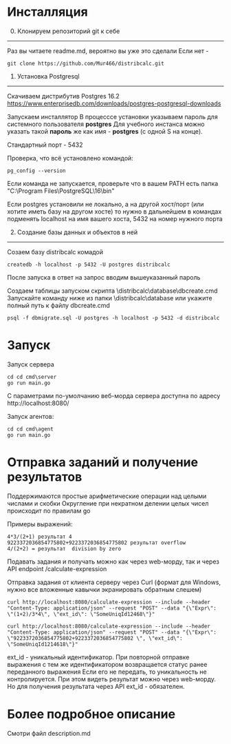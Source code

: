 

Инсталляция
===========
0. Клонируем репозиторий git к себе
-----------------------------------
Раз вы читаете readme.md, вероятно вы уже это сделали
Если нет - 
```
git clone https://github.com/Mur466/distribcalc.git
```


1. Установка Postgresql
-----------------------
Скачиваем дистрибутив Postgres 16.2
https://www.enterprisedb.com/downloads/postgres-postgresql-downloads

Запускаем инсталлятор
В процесссе установки указываем пароль для системного пользователя __postgres__
Для учебного инстанса можно указать такой __пароль__ же как имя - __postgres__ (с одной S на конце).

Стандартный порт - 5432

Проверка, что всё установлено командой: 
```
pg_config --version
```
Если команда не запускается, проверьте что в вашем PATH есть папка "C:\Program Files\PostgreSQL\16\bin" 

Если postgres установили не локально, а на другой хост/порт (или хотите иметь базу на другом хосте) то нужно в дальнейшем в командах подменять 
localhost на имя вашего хоста, 5432 на номер нужного порта



2. Создание базы данных и объектов в ней
----------------------------------------
Созаем базу distribcalc комадой 
```
createdb -h localhost -p 5432 -U postgres distribcalc
```
После запуска в ответ на запрос вводим вышеуказанный пароль 

Создаем таблицы запуском скрипта \distribcalc\database\dbcreate.cmd 
Запускайте команду ниже из папки \distribcalc\database или укажите полный путь к файлу dbcreate.cmd 
```
psql -f dbmigrate.sql -U postgres -h localhost -p 5432 -d distribcalc
```



Запуск
======
Запуск сервера
```
cd cd cmd\server
go run main.go 
```

С параметрами по-умолчанию веб-морда сервера доступна по адресу http://localhost:8080/

Запуск агентов:
```
cd cd cmd\agent
go run main.go 
```

Отправка заданий и получение результатов
========================================

Поддержимаются простые арифметические операции над целыми числами и скобки
Округление при некратном делении целых чисел происходит по правилам go

Примеры выражений:
```
4*3/(2+1) результат 4
9223372036854775802+9223372036854775802 результат overflow
4/(2+2) = результат  division by zero
```

Подавать задания и получать можно как через web-морду, так и через API endpoint /calculate-expression

Отправка задания от клиента серверу через Curl (формат для Windows, нужно все вложенные кавычки экранировать обратным слешем)
```
curl http://localhost:8080/calculate-expression --include --header "Content-Type: application/json" --request "POST" --data "{\"Expr\": \"(1+2)/3*4\", \"ext_id\": \"SomeUniqId12468\"}"

curl http://localhost:8080/calculate-expression --include --header "Content-Type: application/json" --request "POST" --data "{\"Expr\": \"9223372036854775802+9223372036854775802 \", \"ext_id\": \"SomeUniqId1214618\"}"
```
ext_id - уникальный идентификатор. При повторной отправке выражения с тем же идентификатором возвращается статус ранее переданного выражения
Если его не передать, то уникальность не контролируется. При этом видеть результат можно через web-морду.
Но для получения результата через API ext_id - обязателен.

 

Более подробное описание
========================
Смотри файл description.md